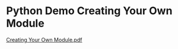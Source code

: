 # Python Demo Creating Your Own Module


[Creating Your Own Module.pdf](https://github.com/VaibhavMojidra/Python---Demo-Creating-Your-Own-Module/blob/master/doc/Creating%20Your%20Own%20Module.pdf "Click here to view Creating Your Own Module.pdf")
